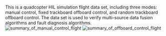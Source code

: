 This is a quadcopter HIL simulation flight data set, including three modes: manual control, fixed trackboard offboard control, and random trackboard offboard control. The data set is used to verify multi-source data fusion algorithms and fault diagnosis algorithms.
![summary_of_manual_control_flight](https://github.com/user-attachments/assets/2d31e092-6f7b-4b6f-9e06-de8a0477d75d)
![summary_of_offboard_control_flight](https://github.com/user-attachments/assets/fd9365a2-f2c6-4a57-9943-86d3e07df62a)

